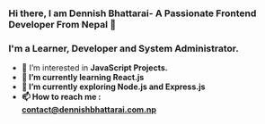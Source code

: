 ### Hi there, I am Dennish Bhattarai- A Passionate Frontend Developer From Nepal 👋

### I'm a Learner, Developer and System Administrator.

- 👀 I’m interested in <b> JavaScript Projects. <br>
- 🌱   I’m currently learning <b> React.js <br>
- 🌱   I’m currently exploring <b> Node.js and <b> Express.js
- 📫 How to reach me : <br>
<a href= "mailto:contact@dennishbhattarai.com.np"> contact@dennishbhattarai.com.np </a>




